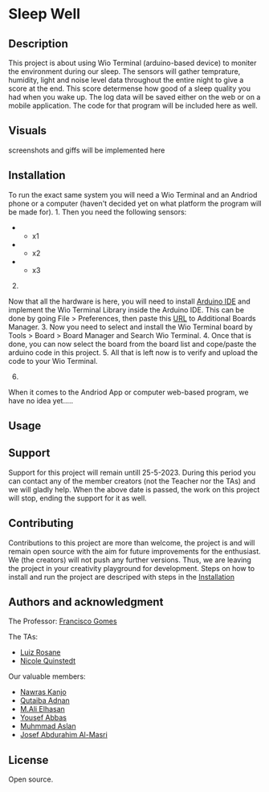 # Sleep Well

## Description
This project is about using Wio Terminal (arduino-based device) to moniter the environment during our sleep. The sensors will gather temprature, humidity, light and noise level data throughout the entire night to give a score at the end. This score determense how good of a sleep quality you had when you wake up. The log data will be saved either on the web or on a mobile application. The code for that program will be included here as well. 

## Visuals
screenshots and giffs will be implemented here

## Installation
To run the exact same system you will need a Wio Terminal and an Andriod phone or a computer (haven't decided yet on what platform the program will be made for). 
1. 
Then you need the following sensors: 
  - - x1
  - - x2 
  - - x3

2. 
Now that all the hardware is here, you will need to install [Arduino IDE](https://www.arduino.cc/en/software) and implement the Wio Terminal Library inside the Arduino IDE. This can be done by going File > Preferences, then paste this [URL](https://files.seeedstudio.com/arduino/package_seeeduino_boards_index.json) to Additional Boards Manager. 
3. 
Now you need to select and install the Wio Terminal board by Tools > Board > Board Manager and Search Wio Terminal. 
4. 
Once that is done, you can now select the board from the board list and cope/paste the arduino code in this project. 
5. 
All that is left now is to verify and upload the code to your Wio Terminal. 

6. 
When it comes to the Andriod App or computer web-based program, we have no idea yet.....

 
## Usage


## Support
Support for this project will remain untill 25-5-2023. During this period you can contact any of the member creators (not the Teacher nor the TAs) and we will gladly help. 
When the above date is passed, the work on this project will stop, ending the support for it as well. 

## Contributing
Contributions to this project are more than welcome, the project is and will remain open source with the aim for future improvements for the enthusiast. We (the creators) will not push any further versions. Thus, we are leaving the project in your creativity playground for development. 
Steps on how to install and run the project are descriped with steps in the [Installation](#I)

## Authors and acknowledgment

The Professor: [Francisco Gomes](https://git.chalmers.se/francisco.gomes)

The TAs:
-   [Luiz Rosane](https://git.chalmers.se/philippi)
-   [Nicole Quinstedt](https://git.chalmers.se/nicolean)

Our valuable members: 
-   [Nawras Kanjo](https://git.chalmers.se/nawrask)
-   [Qutaiba Adnan](https://git.chalmers.se/qutaiba)
-   [M.Ali Elhasan](https://git.chalmers.se/elhasan)
-   [Yousef Abbas](https://git.chalmers.se/yousefab)
-   [Muhmmad Aslan](https://git.chalmers.se/muhmmad)
-   [Josef Abdurahim Al-Masri](https://git.chalmers.se/josefab)


## License
Open source.
